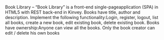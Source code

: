 ﻿Book Library –  “Book Library” is a front-end single-pageapplication (SPA) in HTML5 with REST back-end in Kinvey. Books have title, author and description. Implement the following functionality:Login, register, logout, list all books, create a new book, edit existing book, delete existing book. Books have ownership:Anyone can view all the books. Only the book creator can edit / delete his own books